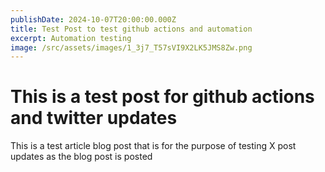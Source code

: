 ```yaml
---
publishDate: 2024-10-07T20:00:00.000Z
title: Test Post to test github actions and automation
excerpt: Automation testing
image: /src/assets/images/1_3j7_T57sVI9X2LK5JMS8Zw.png
---
```


# This is a test post for github actions and twitter updates

This is a test article blog post that is for the purpose of testing X post updates as the blog post is posted
